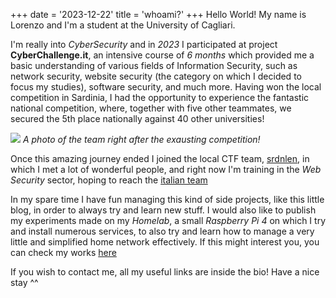+++
date = '2023-12-22'
title = 'whoami?'
+++
Hello World! My name is Lorenzo and I'm a student at the University of Cagliari.

I'm really into _CyberSecurity_ and in _2023_ I participated at project **CyberChallenge.it**, an intensive course of *6 months* which provided me a basic understanding of various fields of Information Security, such as network security, website security (the category on which I decided to focus my studies), software security, and much more. Having won the local competition in Sardinia, I had the opportunity to experience the fantastic national competition, where, together with five other teammates, we secured the 5th place nationally against 40 other universities!

![](/finale.jpg)
*A photo of the team right after the exausting competition!*

Once this amazing journey ended I joined the local CTF team, [srdnlen](https://srdnlen.it), in which I met a lot of wonderful people, and right now I'm training in the *Web Security* sector, hoping to reach the [italian team](https://teamitaly.it)

In my spare time I have fun managing this kind of side projects, like this little blog, in order to always try and learn new stuff. I would also like to publish my experiments made on my _Homelab_, a small _Raspberry Pi 4_ on which I try and install numerous services, to also try and learn how to manage a very little and simplified home network effectively. If this might interest you, you can check my works [here](posts/lab)

If you wish to contact me, all my useful links are inside the bio! Have a nice stay ^^